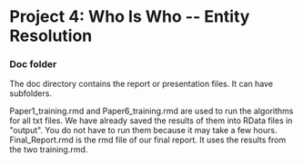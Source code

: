 # Project 4: Who Is Who -- Entity Resolution

### Doc folder

The doc directory contains the report or presentation files. It can have subfolders.  

Paper1_training.rmd and Paper6_training.rmd are used to run the algorithms for all txt files. We have already saved the results of them into RData files in "output". You do not have to run them because it may take a few hours. Final_Report.rmd is the rmd file of our final report. It uses the results from the two training.rmd.